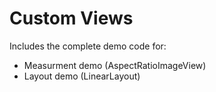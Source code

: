 # Custom Views

Includes the complete demo code for:

* Measurment demo (AspectRatioImageView)
* Layout demo (LinearLayout)

